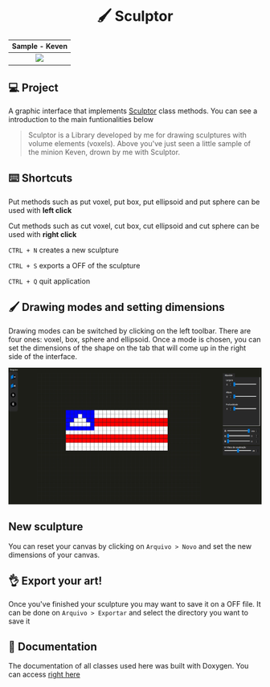 <h1 align="center"> <b>🖌️ Sculptor</b></h1>

<div align="center">

| Sample - Keven | 
| :---: |
| <img src="https://github.com/raphaelramosds/sculptor-lib/blob/main/assets/keven.png" style="width:400px"/> |

</div>

## 💻 Project

A graphic interface that implements [Sculptor](https://github.com/raphaelramosds/sculptor-lib) class methods. You can see a introduction to the main funtionalities below

> Sculptor is a Library developed by me for drawing sculptures with volume elements (voxels). Above you've just seen a little sample of the minion Keven, drown by me with Sculptor.

## ⌨️ Shortcuts

Put methods such as put voxel, put box, put ellipsoid and put sphere can be used with **left click**

Cut methods such as cut voxel, cut box, cut ellipsoid and cut sphere can be used with **right click**

`CTRL + N` creates a new sculpture

`CTRL + S` exports a OFF of the sculpture

`CTRL + Q` quit application

## 🖌️ Drawing modes and setting dimensions

Drawing modes can be switched by clicking on the left toolbar. There are four ones: voxel, box, sphere and ellipsoid. Once a mode is chosen, you can set the dimensions of the shape on the tab that will come up in the right side of the interface.

![Demonstração](./assets/bahia.PNG)

## New sculpture

You can reset your canvas by clicking on `Arquivo > Novo` and set the new dimensions of your canvas.

## 👌 Export your art!

Once you've finished your sculpture you may want to save it on a OFF file. It can be done on `Arquivo > Exportar` and select the directory you want to save it

## 📄 Documentation

The documentation of all classes used here was built with Doxygen. You can access [right here](https://raphaelramosds.github.io/sculptor/interface/)
